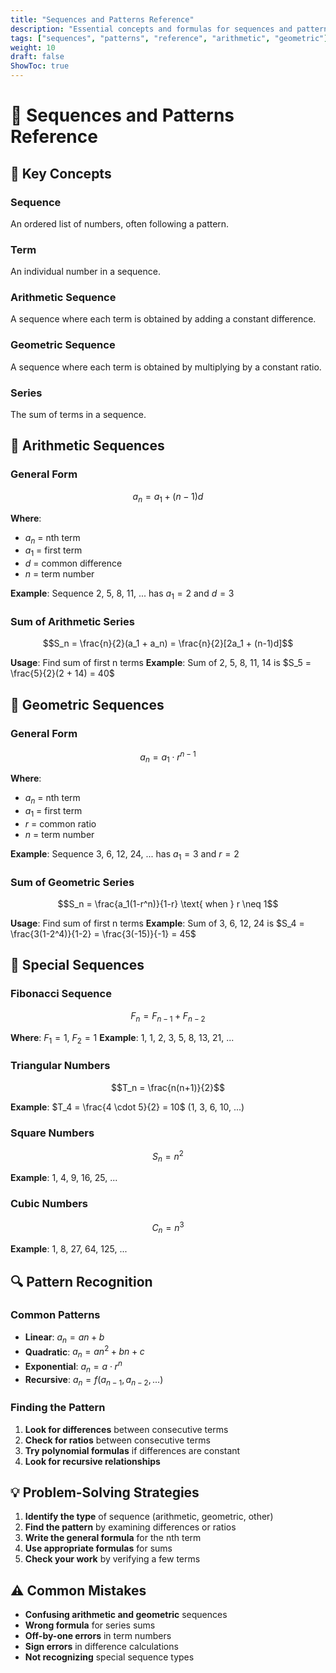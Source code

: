 ```yaml
---
title: "Sequences and Patterns Reference"
description: "Essential concepts and formulas for sequences and patterns"
tags: ["sequences", "patterns", "reference", "arithmetic", "geometric"]
weight: 10
draft: false
ShowToc: true
---
```


# 🔢 Sequences and Patterns Reference

## 🎯 Key Concepts

### **Sequence**
An ordered list of numbers, often following a pattern.

### **Term**
An individual number in a sequence.

### **Arithmetic Sequence**
A sequence where each term is obtained by adding a constant difference.

### **Geometric Sequence**
A sequence where each term is obtained by multiplying by a constant ratio.

### **Series**
The sum of terms in a sequence.

## 📐 Arithmetic Sequences

### **General Form**
$$a_n = a_1 + (n-1)d$$

**Where**:
- $a_n$ = nth term
- $a_1$ = first term
- $d$ = common difference
- $n$ = term number

**Example**: Sequence 2, 5, 8, 11, ... has $a_1 = 2$ and $d = 3$

### **Sum of Arithmetic Series**
$$S_n = \frac{n}{2}(a_1 + a_n) = \frac{n}{2}[2a_1 + (n-1)d]$$

**Usage**: Find sum of first n terms
**Example**: Sum of 2, 5, 8, 11, 14 is $S_5 = \frac{5}{2}(2 + 14) = 40$

## 🔢 Geometric Sequences

### **General Form**
$$a_n = a_1 \cdot r^{n-1}$$

**Where**:
- $a_n$ = nth term
- $a_1$ = first term
- $r$ = common ratio
- $n$ = term number

**Example**: Sequence 3, 6, 12, 24, ... has $a_1 = 3$ and $r = 2$

### **Sum of Geometric Series**
$$S_n = \frac{a_1(1-r^n)}{1-r} \text{ when } r \neq 1$$

**Usage**: Find sum of first n terms
**Example**: Sum of 3, 6, 12, 24 is $S_4 = \frac{3(1-2^4)}{1-2} = \frac{3(-15)}{-1} = 45$

## 🎨 Special Sequences

### **Fibonacci Sequence**
$$F_n = F_{n-1} + F_{n-2}$$

**Where**: $F_1 = 1$, $F_2 = 1$
**Example**: 1, 1, 2, 3, 5, 8, 13, 21, ...

### **Triangular Numbers**
$$T_n = \frac{n(n+1)}{2}$$

**Example**: $T_4 = \frac{4 \cdot 5}{2} = 10$ (1, 3, 6, 10, ...)

### **Square Numbers**
$$S_n = n^2$$

**Example**: 1, 4, 9, 16, 25, ...

### **Cubic Numbers**
$$C_n = n^3$$

**Example**: 1, 8, 27, 64, 125, ...

## 🔍 Pattern Recognition

### **Common Patterns**
- **Linear**: $a_n = an + b$
- **Quadratic**: $a_n = an^2 + bn + c$
- **Exponential**: $a_n = a \cdot r^n$
- **Recursive**: $a_n = f(a_{n-1}, a_{n-2}, ...)$

### **Finding the Pattern**
1. **Look for differences** between consecutive terms
2. **Check for ratios** between consecutive terms
3. **Try polynomial formulas** if differences are constant
4. **Look for recursive relationships**

## 💡 Problem-Solving Strategies

1. **Identify the type** of sequence (arithmetic, geometric, other)
2. **Find the pattern** by examining differences or ratios
3. **Write the general formula** for the nth term
4. **Use appropriate formulas** for sums
5. **Check your work** by verifying a few terms

## ⚠️ Common Mistakes

- **Confusing arithmetic and geometric** sequences
- **Wrong formula** for series sums
- **Off-by-one errors** in term numbers
- **Sign errors** in difference calculations
- **Not recognizing** special sequence types
